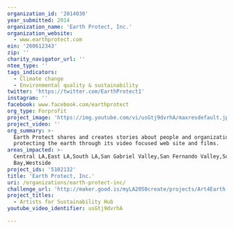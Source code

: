 ```yaml
---
organization_id: '2014030'
year_submitted: 2014
organization_name: 'Earth Protect, Inc.'
organization_website:
  - www.earthprotect.com
ein: '260612343'
zip: ''
charity_navigator_url: ''
ntee_type: ''
tags_indicators:
  - Climate change
  - Environmental quality & sustainability
twitter: 'https://twitter.com/EarthProtect1'
instagram: ''
facebook: www.facebook.com/earthprotect
org_type: Forprofit
project_image: 'https://img.youtube.com/vi/usGtj9dvrhA/maxresdefault.jpg'
project_video: ''
org_summary: >-
  Earth Protect shares and creates stories about people and organizations
  protecting the earth through its video focused web site and films.
areas_impacted: >-
  Central LA,East LA,South LA,San Gabriel Valley,San Fernando Valley,South
  Bay,Westside
project_ids: '5102132'
title: 'Earth Protect, Inc.'
uri: /organizations/earth-protect-inc/
challenge_url: 'http://maker.good.is/myLA2050create/projects/Art4Earth.html'
project_titles:
  - Artists for Sustainability Hub
youtube_video_identifier: usGtj9dvrhA

---
```

